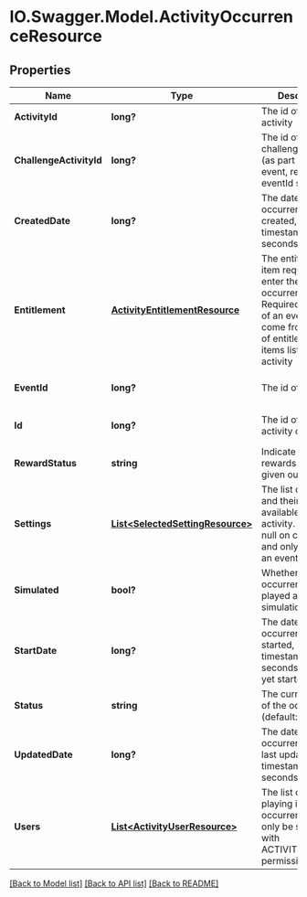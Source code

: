 # IO.Swagger.Model.ActivityOccurrenceResource
## Properties

Name | Type | Description | Notes
------------ | ------------- | ------------- | -------------
**ActivityId** | **long?** | The id of the activity | [default to null]
**ChallengeActivityId** | **long?** | The id of the challenge activity (as part of the event, required if eventId set) | [optional] [default to null]
**CreatedDate** | **long?** | The date this occurrence was created, unix timestamp in seconds | [optional] [default to null]
**Entitlement** | [**ActivityEntitlementResource**](ActivityEntitlementResource.md) | The entitlement item required to enter the occurrence. Required if not part of an event. Must come from the set of entitlement items listed in the activity | [optional] [default to null]
**EventId** | **long?** | The id of the event | [optional] [default to null]
**Id** | **long?** | The id of the activity occurrence | [optional] [default to null]
**RewardStatus** | **string** | Indicate if the rewards have been given out already | [optional] [default to null]
**Settings** | [**List&lt;SelectedSettingResource&gt;**](SelectedSettingResource.md) | The list of settings and their options available for this activity. Should be null on create if and only if part of an event | [optional] [default to null]
**Simulated** | **bool?** | Whether this occurrence will be played as a simulation. | [optional] [default to null]
**StartDate** | **long?** | The date this occurrence was started, unix timestamp in seconds. null if not yet started | [optional] [default to null]
**Status** | **string** | The current status of the occurrence (default: OPEN) | [optional] [default to null]
**UpdatedDate** | **long?** | The date this occurrence was last updated, unix timestamp in seconds | [optional] [default to null]
**Users** | [**List&lt;ActivityUserResource&gt;**](ActivityUserResource.md) | The list of users playing in this occurrence. Can only be set directly with ACTIVITIES_ADMIN permission | [optional] [default to null]

[[Back to Model list]](../README.md#documentation-for-models) [[Back to API list]](../README.md#documentation-for-api-endpoints) [[Back to README]](../README.md)

